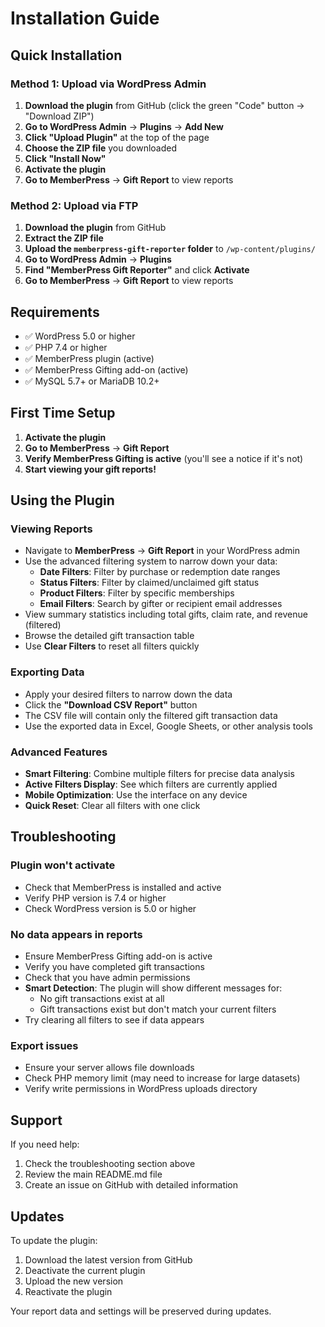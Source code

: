 # Installation Guide

## Quick Installation

### Method 1: Upload via WordPress Admin

1. **Download the plugin** from GitHub (click the green "Code" button → "Download ZIP")
2. **Go to WordPress Admin** → **Plugins** → **Add New**
3. **Click "Upload Plugin"** at the top of the page
4. **Choose the ZIP file** you downloaded
5. **Click "Install Now"**
6. **Activate the plugin**
7. **Go to MemberPress** → **Gift Report** to view reports

### Method 2: Upload via FTP

1. **Download the plugin** from GitHub
2. **Extract the ZIP file**
3. **Upload the `memberpress-gift-reporter` folder** to `/wp-content/plugins/`
4. **Go to WordPress Admin** → **Plugins**
5. **Find "MemberPress Gift Reporter"** and click **Activate**
6. **Go to MemberPress** → **Gift Report** to view reports

## Requirements

- ✅ WordPress 5.0 or higher
- ✅ PHP 7.4 or higher
- ✅ MemberPress plugin (active)
- ✅ MemberPress Gifting add-on (active)
- ✅ MySQL 5.7+ or MariaDB 10.2+

## First Time Setup

1. **Activate the plugin**
2. **Go to MemberPress** → **Gift Report**
3. **Verify MemberPress Gifting is active** (you'll see a notice if it's not)
4. **Start viewing your gift reports!**

## Using the Plugin

### Viewing Reports
- Navigate to **MemberPress** → **Gift Report** in your WordPress admin
- Use the advanced filtering system to narrow down your data:
  - **Date Filters**: Filter by purchase or redemption date ranges
  - **Status Filters**: Filter by claimed/unclaimed gift status
  - **Product Filters**: Filter by specific memberships
  - **Email Filters**: Search by gifter or recipient email addresses
- View summary statistics including total gifts, claim rate, and revenue (filtered)
- Browse the detailed gift transaction table
- Use **Clear Filters** to reset all filters quickly

### Exporting Data
- Apply your desired filters to narrow down the data
- Click the **"Download CSV Report"** button
- The CSV file will contain only the filtered gift transaction data
- Use the exported data in Excel, Google Sheets, or other analysis tools

### Advanced Features
- **Smart Filtering**: Combine multiple filters for precise data analysis
- **Active Filters Display**: See which filters are currently applied
- **Mobile Optimization**: Use the interface on any device
- **Quick Reset**: Clear all filters with one click

## Troubleshooting

### Plugin won't activate
- Check that MemberPress is installed and active
- Verify PHP version is 7.4 or higher
- Check WordPress version is 5.0 or higher

### No data appears in reports
- Ensure MemberPress Gifting add-on is active
- Verify you have completed gift transactions
- Check that you have admin permissions
- **Smart Detection**: The plugin will show different messages for:
  - No gift transactions exist at all
  - Gift transactions exist but don't match your current filters
- Try clearing all filters to see if data appears

### Export issues
- Ensure your server allows file downloads
- Check PHP memory limit (may need to increase for large datasets)
- Verify write permissions in WordPress uploads directory

## Support

If you need help:
1. Check the troubleshooting section above
2. Review the main README.md file
3. Create an issue on GitHub with detailed information

## Updates

To update the plugin:
1. Download the latest version from GitHub
2. Deactivate the current plugin
3. Upload the new version
4. Reactivate the plugin

Your report data and settings will be preserved during updates.
